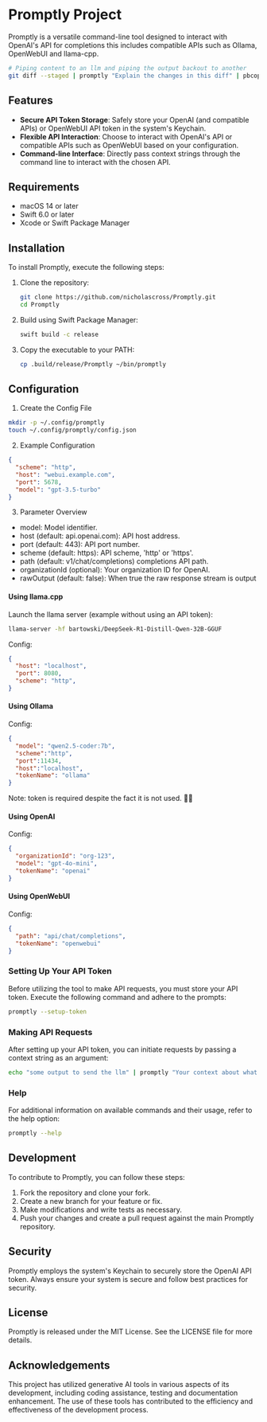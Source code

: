 # Promptly Project

Promptly is a versatile command-line tool designed to interact with OpenAI's API for completions this includes compatible APIs such as Ollama, OpenWebUI and llama-cpp.

```bash
# Piping content to an llm and piping the output backout to another
git diff --staged | promptly "Explain the changes in this diff" | pbcopy
```

## Features

- **Secure API Token Storage**: Safely store your OpenAI (and compatible APIs) or OpenWebUI API token in the system's Keychain.
- **Flexible API Interaction**: Choose to interact with OpenAI's API or compatible APIs such as OpenWebUI based on your configuration.
- **Command-line Interface**: Directly pass context strings through the command line to interact with the chosen API.

## Requirements

- macOS 14 or later
- Swift 6.0 or later
- Xcode or Swift Package Manager

## Installation

To install Promptly, execute the following steps:

1. Clone the repository:
   ```bash
   git clone https://github.com/nicholascross/Promptly.git
   cd Promptly
   ```

2. Build using Swift Package Manager:
   ```bash
   swift build -c release
   ```

3. Copy the executable to your PATH:
   ```bash
   cp .build/release/Promptly ~/bin/promptly
   ```
## Configuration

1.	Create the Config File

```bash
mkdir -p ~/.config/promptly
touch ~/.config/promptly/config.json
```

2.	Example Configuration
 
```json
{
  "scheme": "http",
  "host": "webui.example.com",
  "port": 5678,
  "model": "gpt-3.5-turbo"
}
```

3.	Parameter Overview
 
- model: Model identifier.
- host (default: api.openai.com): API host address.
- port (default: 443): API port number.
- scheme (default: https): API scheme, 'http' or 'https'.
- path (default: v1/chat/completions) completions API path.
- organizationId (optional): Your organization ID for OpenAI.
- rawOutput (default: false): When true the raw response stream is output

#### Using llama.cpp

Launch the llama server (example without using an API token):
```bash
llama-server -hf bartowski/DeepSeek-R1-Distill-Qwen-32B-GGUF
```

Config:

```json
{
  "host": "localhost",
  "port": 8080,
  "scheme": "http",
}
```

#### Using Ollama

Config:

```json
{
  "model": "qwen2.5-coder:7b",
  "scheme":"http",
  "port":11434,
  "host":"localhost",
  "tokenName": "ollama"
}
```

Note: token is required despite the fact it is not used. 🤷‍♂️ 

#### Using OpenAI

Config:

```json
{
  "organizationId": "org-123",
  "model": "gpt-4o-mini",
  "tokenName": "openai"
}
```

#### Using OpenWebUI

Config:

```json
{
  "path": "api/chat/completions",
  "tokenName": "openwebui"
}
```

### Setting Up Your API Token

Before utilizing the tool to make API requests, you must store your API token. Execute the following command and adhere to the prompts:

```bash
promptly --setup-token
```

### Making API Requests

After setting up your API token, you can initiate requests by passing a context string as an argument:

```bash
echo "some output to send the llm" | promptly "Your context about what to do with the input"
```

### Help

For additional information on available commands and their usage, refer to the help option:

```bash
promptly --help
```

## Development

To contribute to Promptly, you can follow these steps:

1. Fork the repository and clone your fork.
2. Create a new branch for your feature or fix.
3. Make modifications and write tests as necessary.
4. Push your changes and create a pull request against the main Promptly repository.

## Security

Promptly employs the system's Keychain to securely store the OpenAI API token. Always ensure your system is secure and follow best practices for security.

## License

Promptly is released under the MIT License. See the LICENSE file for more details.

## Acknowledgements

This project has utilized generative AI tools in various aspects of its development, including coding assistance, testing and documentation enhancement. The use of these tools has contributed to the efficiency and effectiveness of the development process.

